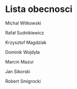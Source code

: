 ﻿# Lista obecnosci
Michal Witkowski



Rafał Sudnikiewicz

Krzysztof Magdziak



Dominik Wojdyła





Marcin Mazur


Jan Sikorski

Robert Smigrocki